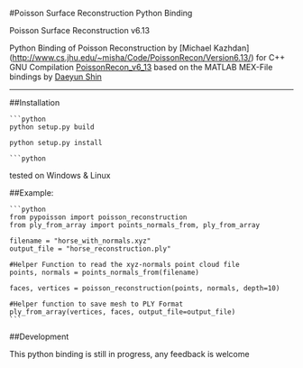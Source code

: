 
#Poisson Surface Reconstruction Python Binding 

Poisson Surface Reconstruction v6.13 

Python Binding of Poisson Reconstruction by  [Michael Kazhdan] (http://www.cs.jhu.edu/~misha/Code/PoissonRecon/Version6.13/)
for C++ GNU Compilation [PoissonRecon_v6_13](https://github.com/mmolero/PoissonRecon_v6_13) based on the MATLAB MEX-File bindings by [Daeyun Shin](https://github.com/daeyun/poisson-surface-reconstruction)


---

##Installation 

    ```python
    python setup.py build

    python setup.py install

    ```python


tested on Windows & Linux



##Example:
    
    ```python
    from pypoisson import poisson_reconstruction
    from ply_from_array import points_normals_from, ply_from_array

    filename = "horse_with_normals.xyz"
    output_file = "horse_reconstruction.ply"

    #Helper Function to read the xyz-normals point cloud file
    points, normals = points_normals_from(filename)

    faces, vertices = poisson_reconstruction(points, normals, depth=10)

    #Helper function to save mesh to PLY Format
    ply_from_array(vertices, faces, output_file=output_file)
    ```


##Development

This python binding is still in progress, any feedback is welcome



